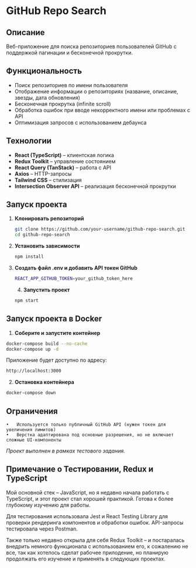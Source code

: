 # **GitHub Repo Search**

## **Описание**

Веб-приложение для поиска репозиториев пользователей GitHub с поддержкой пагинации и бесконечной прокрутки.

## **Функциональность**

- Поиск репозиториев по имени пользователя
- Отображение информации о репозиториях (название, описание, звезды, дата обновления)
- Бесконечная прокрутка (infinite scroll)
- Обработка ошибок при вводе некорректного имени или проблемах с API
- Оптимизация запросов с использованием дебаунса

## **Технологии**

- **React (TypeScript)** – клиентская логика
- **Redux Toolkit** – управление состоянием
- **React Query (TanStack)** – работа с API
- **Axios** – HTTP-запросы
- **Tailwind CSS** – стилизация
- **Intersection Observer API** – реализация бесконечной прокрутки

## **Запуск проекта**

1. **Клонировать репозиторий**
   ```sh
   git clone https://github.com/your-username/github-repo-search.git
   cd github-repo-search
   ```
2. **Установить зависимости**
   ```sh
   npm install
   ```
3. **Создать файл .env и добавить API токен GitHub**

   ```sh
   REACT_APP_GITHUB_TOKEN=your_github_token_here
   ```

   4. **Запустить проект**

   ```sh
   npm start

   ```

## Запуск проекта в Docker

1. **Соберите и запустите контейнер**

```sh
docker-compose build --no-cache
docker-compose up -d
```

Приложение будет доступно по адресу:

```sh
http://localhost:3000
```

2. **Остановка контейнера**

```sh
docker-compose down
```

## **Ограничения**

    •	Используется только публичный GitHub API (нужен токен для увеличения лимитов)
    •	Верстка адаптирована под основные разрешения, но не включает сложные UI-компоненты

_Проект выполнен в рамках тестового задания._

## Примечание о Тестировании, Redux и TypeScript

Мой основной стек – JavaScript, но я недавно начала работать с TypeScript, и этот проект стал хорошей практикой. Готова к более глубокому изучению для работы.

Для тестирования использовала Jest и React Testing Library для проверки рендеринга компонентов и обработки ошибок. API-запросы тестировала через Postman.

Также только недавно открыла для себя Redux Toolkit – и постаралась внедрить немного функционала с использованием его, к сожалению не все, так как хотелось сделат рабочее прилодение, но планирую продолжать его изучение и применять в следующих проектах.
